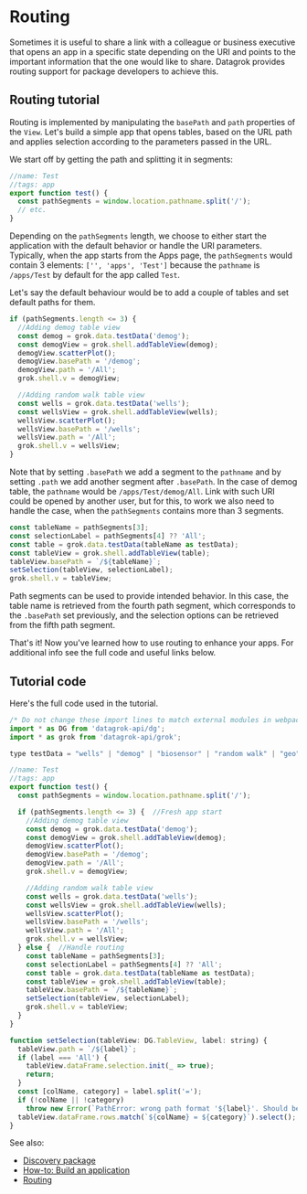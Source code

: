<!-- TITLE: Routing -->

# Routing

Sometimes it is useful to share a link with a colleague or business executive that opens an app in a specific state
depending on the URI and points to the important information that the one would like to share. Datagrok provides routing
support for package developers to achieve this.

## Routing tutorial

Routing is implemented by manipulating the `basePath` and `path` properties of the `View`. Let's build a simple app that
opens tables, based on the URL path and applies selection according to the parameters passed in the URL.

We start off by getting the path and splitting it in segments:

```javascript
//name: Test
//tags: app
export function test() {
  const pathSegments = window.location.pathname.split('/');
  // etc.
}
```

Depending on the `pathSegments` length, we choose to either start the application with the default behavior or handle
the URI parameters. Typically, when the app starts from the Apps page, the `pathSegments` would contain 3 elements:
`['', 'apps', 'Test']` because the `pathname` is `/apps/Test` by default for the app called `Test`.

Let's say the default behaviour would be to add a couple of tables and set default paths for them.

```javascript
if (pathSegments.length <= 3) {
  //Adding demog table view
  const demog = grok.data.testData('demog');
  const demogView = grok.shell.addTableView(demog);
  demogView.scatterPlot();
  demogView.basePath = '/demog';
  demogView.path = '/All';
  grok.shell.v = demogView;

  //Adding random walk table view
  const wells = grok.data.testData('wells');
  const wellsView = grok.shell.addTableView(wells);
  wellsView.scatterPlot();
  wellsView.basePath = '/wells';
  wellsView.path = '/All';
  grok.shell.v = wellsView;
}
```

Note that by setting `.basePath` we add a segment to the `pathname` and by setting `.path` we add another segment after
`.basePath`. In the case of demog table, the `pathname` would be `/apps/Test/demog/All`. Link with such URI could be
opened by another user, but for this, to work we also need to handle the case, when the `pathSegments` contains more
than 3 segments.

```javascript
const tableName = pathSegments[3];
const selectionLabel = pathSegments[4] ?? 'All';
const table = grok.data.testData(tableName as testData);
const tableView = grok.shell.addTableView(table);
tableView.basePath = `/${tableName}`;
setSelection(tableView, selectionLabel);
grok.shell.v = tableView;
```

Path segments can be used to provide intended behavior. In this case, the table name is retrieved from the fourth path
segment, which corresponds to the `.basePath` set previously, and the selection options can be retrieved from the fifth
path segment.

That's it! Now you've learned how to use routing to enhance your apps. For additional info see the full code and useful
links below.

## Tutorial code

Here's the full code used in the tutorial.

```javascript
/* Do not change these import lines to match external modules in webpack configuration */
import * as DG from 'datagrok-api/dg';
import * as grok from 'datagrok-api/grok';

type testData = "wells" | "demog" | "biosensor" | "random walk" | "geo" | "molecules" | "dose-response";

//name: Test
//tags: app
export function test() {
  const pathSegments = window.location.pathname.split('/');

  if (pathSegments.length <= 3) {  //Fresh app start
    //Adding demog table view
    const demog = grok.data.testData('demog');
    const demogView = grok.shell.addTableView(demog);
    demogView.scatterPlot();
    demogView.basePath = '/demog';
    demogView.path = '/All';
    grok.shell.v = demogView;

    //Adding random walk table view
    const wells = grok.data.testData('wells');
    const wellsView = grok.shell.addTableView(wells);
    wellsView.scatterPlot();
    wellsView.basePath = '/wells';
    wellsView.path = '/All';
    grok.shell.v = wellsView;
  } else {  //Handle routing
    const tableName = pathSegments[3];
    const selectionLabel = pathSegments[4] ?? 'All';
    const table = grok.data.testData(tableName as testData);
    const tableView = grok.shell.addTableView(table);
    tableView.basePath = `/${tableName}`;
    setSelection(tableView, selectionLabel);
    grok.shell.v = tableView;
  }
}

function setSelection(tableView: DG.TableView, label: string) {
  tableView.path = `/${label}`;
  if (label === 'All') {
    tableView.dataFrame.selection.init(_ => true);
    return;
  }
  const [colName, category] = label.split('=');
  if (!colName || !category)
    throw new Error(`PathError: wrong path format '${label}'. Should be 'colName=value'.`)
  tableView.dataFrame.rows.match(`${colName} = ${category}`).select();
}
```

See also:

* [Discovery package](https://github.com/datagrok-ai/public/tree/master/packages/Discovery)
* [How-to: Build an application](./build-an-app.md)
* [Routing](../../datagrok/routing.md)

